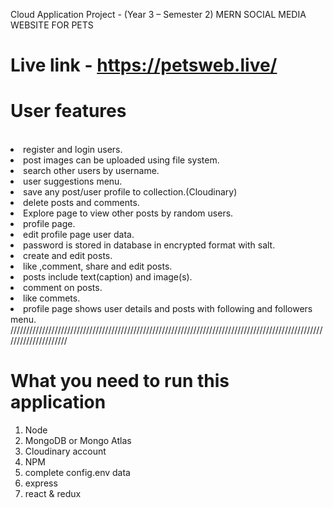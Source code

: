 Cloud Application Project  -  (Year 3 – Semester 2)
MERN SOCIAL MEDIA WEBSITE FOR PETS


# Live link -  https://petsweb.live/ 

<h1>User features</h1>
<br
<ul>
<li>register and login users.</li>

<li>post images can be uploaded using  file system.</li>

<li>search other users by username.</li>

<li>user suggestions menu.</li>

<li>save any post/user profile  to collection.(Cloudinary)</li>

<li>delete posts and comments.</li>

<li>Explore page to view other posts by random users.</li>

<li>profile page.</li>

<li>edit profile page user data.</li>

<li>password is stored in database in encrypted format with salt.</li>

<li>create and edit posts.</li>

<li>like ,comment, share and edit posts.</li>

<li>posts include text(caption) and image(s).</li>

<li>comment on posts.</li>

<li>like commets.</li>

<li>profile page shows user details and posts with following and followers menu.</li>
</ul>
/////////////////////////////////////////////////////////////////////////////////////////////////////////////////////
<h1>What you need to run this application</h1>

1. Node
2. MongoDB or Mongo Atlas
3. Cloudinary account
4. NPM
5. complete config.env data
6. express
7. react & redux
